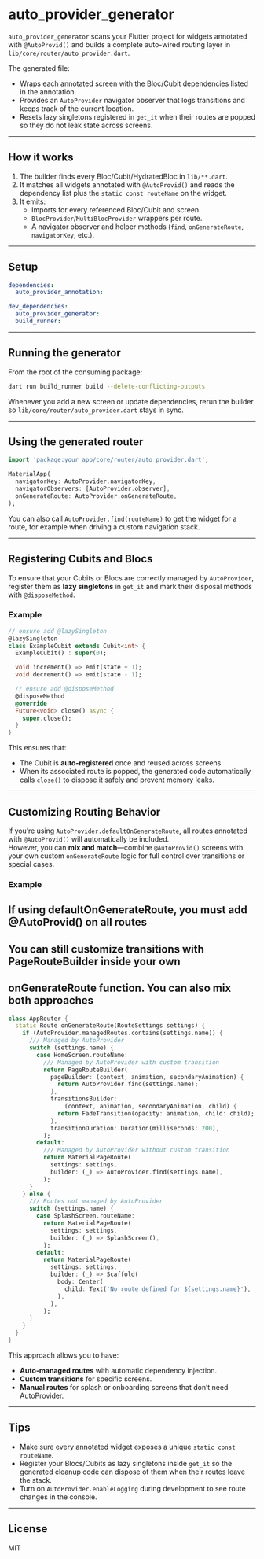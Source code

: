 # auto_provider_generator

`auto_provider_generator` scans your Flutter project for widgets annotated with
`@AutoProvid()` and builds a complete auto-wired routing layer in
`lib/core/router/auto_provider.dart`.

The generated file:

- Wraps each annotated screen with the Bloc/Cubit dependencies listed in the
  annotation.
- Provides an `AutoProvider` navigator observer that logs transitions and keeps
  track of the current location.
- Resets lazy singletons registered in `get_it` when their routes are popped so
  they do not leak state across screens.

---

## How it works

1. The builder finds every Bloc/Cubit/HydratedBloc in `lib/**.dart`.
2. It matches all widgets annotated with `@AutoProvid()` and reads the
   dependency list plus the `static const routeName` on the widget.
3. It emits:
   - Imports for every referenced Bloc/Cubit and screen.
   - `BlocProvider`/`MultiBlocProvider` wrappers per route.
   - A navigator observer and helper methods (`find`, `onGenerateRoute`,
     `navigatorKey`, etc.).

---

## Setup

```yaml
dependencies:
  auto_provider_annotation:

dev_dependencies:
  auto_provider_generator:
  build_runner:
```

---

## Running the generator

From the root of the consuming package:

```bash
dart run build_runner build --delete-conflicting-outputs
```

Whenever you add a new screen or update dependencies, rerun the builder so
`lib/core/router/auto_provider.dart` stays in sync.

---

## Using the generated router

```dart
import 'package:your_app/core/router/auto_provider.dart';

MaterialApp(
  navigatorKey: AutoProvider.navigatorKey,
  navigatorObservers: [AutoProvider.observer],
  onGenerateRoute: AutoProvider.onGenerateRoute,
);
```

You can also call `AutoProvider.find(routeName)` to get the widget for a route,
for example when driving a custom navigation stack.

---

## Registering Cubits and Blocs

To ensure that your Cubits or Blocs are correctly managed by `AutoProvider`, register them as **lazy singletons** in `get_it` and mark their disposal methods with `@disposeMethod`.

### Example

```dart
// ensure add @lazySingleton
@lazySingleton
class ExampleCubit extends Cubit<int> {
  ExampleCubit() : super(0);

  void increment() => emit(state + 1);
  void decrement() => emit(state - 1);

  // ensure add @disposeMethod
  @disposeMethod
  @override
  Future<void> close() async {
    super.close();
  }
}
```

This ensures that:

- The Cubit is **auto-registered** once and reused across screens.
- When its associated route is popped, the generated code automatically calls
  `close()` to dispose it safely and prevent memory leaks.

---

## Customizing Routing Behavior

If you’re using `AutoProvider.defaultOnGenerateRoute`, all routes annotated with
`@AutoProvid()` will automatically be included.  
However, you can **mix and match**—combine `@AutoProvid()` screens with your own
custom `onGenerateRoute` logic for full control over transitions or special cases.

### Example

## If using defaultOnGenerateRoute, you must add @AutoProvid() on all routes

## You can still customize transitions with PageRouteBuilder inside your own

## onGenerateRoute function. You can also mix both approaches

```dart
class AppRouter {
  static Route onGenerateRoute(RouteSettings settings) {
    if (AutoProvider.managedRoutes.contains(settings.name)) {
      /// Managed by AutoProvider
      switch (settings.name) {
        case HomeScreen.routeName:
          /// Managed by AutoProvider with custom transition
          return PageRouteBuilder(
            pageBuilder: (context, animation, secondaryAnimation) {
              return AutoProvider.find(settings.name);
            },
            transitionsBuilder:
                (context, animation, secondaryAnimation, child) {
              return FadeTransition(opacity: animation, child: child);
            },
            transitionDuration: Duration(milliseconds: 200),
          );
        default:
          /// Managed by AutoProvider without custom transition
          return MaterialPageRoute(
            settings: settings,
            builder: (_) => AutoProvider.find(settings.name),
          );
      }
    } else {
      /// Routes not managed by AutoProvider
      switch (settings.name) {
        case SplashScreen.routeName:
          return MaterialPageRoute(
            settings: settings,
            builder: (_) => SplashScreen(),
          );
        default:
          return MaterialPageRoute(
            settings: settings,
            builder: (_) => Scaffold(
              body: Center(
                child: Text('No route defined for ${settings.name}'),
              ),
            ),
          );
      }
    }
  }
}
```

This approach allows you to have:

- **Auto-managed routes** with automatic dependency injection.
- **Custom transitions** for specific screens.
- **Manual routes** for splash or onboarding screens that don’t need AutoProvider.

---

## Tips

- Make sure every annotated widget exposes a unique `static const routeName`.
- Register your Blocs/Cubits as lazy singletons inside `get_it` so the generated
  cleanup code can dispose of them when their routes leave the stack.
- Turn on `AutoProvider.enableLogging` during development to see route changes
  in the console.

---

## License

MIT
